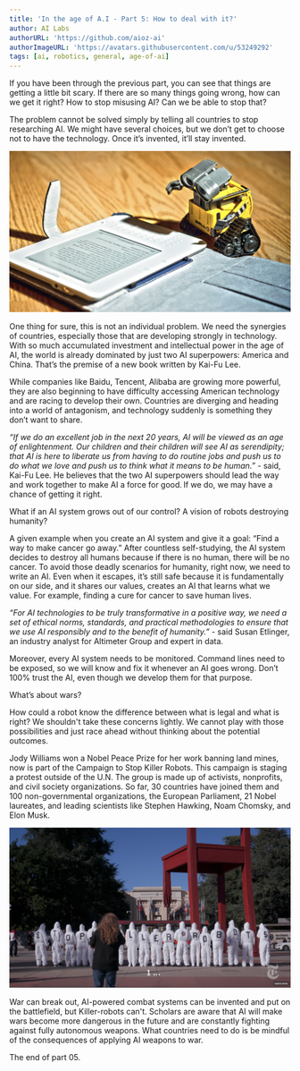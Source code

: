 ```yaml
---
title: 'In the age of A.I - Part 5: How to deal with it?'
author: AI Labs
authorURL: 'https://github.com/aioz-ai'
authorImageURL: 'https://avatars.githubusercontent.com/u/53249292'
tags: [ai, robotics, general, age-of-ai]
---
```


If you have been through the previous part, you can see that things are getting a little bit scary. If there are so many things going wrong, how can we get it right? How to stop misusing AI? Can we be able to stop that?

The problem cannot be solved simply by telling all countries to stop researching AI. We might have several choices, but we don’t get to choose not to have the technology. Once it’s invented, it’ll stay invented.

![Banner](https://github.com/aioz-ai/ai-docs-cms/blob/main/content/blog/assets/2021-07-06-age-of-ai-5/Untitled.png?raw=true)
<!--truncate-->

One thing for sure, this is not an individual problem. We need the synergies of countries, especially those that are developing strongly in technology. With so much accumulated investment and intellectual power in the age of AI, the world is already dominated by just two AI superpowers: America and China. That’s the premise of a new book written by Kai-Fu Lee.

While companies like Baidu, Tencent, Alibaba are growing more powerful, they are also beginning to have difficulty accessing American technology and are racing to develop their own. Countries are diverging and heading into a world of antagonism, and technology suddenly is something they don’t want to share.

*“If we do an excellent job in the next 20 years, AI will be viewed as an age of enlightenment. Our children and their children will see AI as serendipity; that AI is here to liberate us from having to do routine jobs and push us to do what we love and push us to think what it means to be human.”* - said, Kai-Fu Lee. He believes that the two AI superpowers should lead the way and work together to make AI a force for good. If we do, we may have a chance of getting it right.

What if an AI system grows out of our control? A vision of robots destroying humanity?

A given example when you create an AI system and give it a goal: “Find a way to make cancer go away.” After countless self-studying, the AI system decides to destroy all humans because if there is no human, there will be no cancer. To avoid those deadly scenarios for humanity, right now, we need to write an AI. Even when it escapes, it’s still safe because it is fundamentally on our side, and it shares our values, creates an AI that learns what we value. For example, finding a cure for cancer to save human lives.

*“For AI technologies to be truly transformative in a positive way, we need a set of ethical norms, standards, and practical methodologies to ensure that we use AI responsibly and to the benefit of humanity.”* - said Susan Etlinger, an industry analyst for Altimeter Group and expert in data.

Moreover, every AI system needs to be monitored. Command lines need to be exposed, so we will know and fix it whenever an AI goes wrong. Don’t 100% trust the AI, even though we develop them for that purpose.

What’s about wars?

How could a robot know the difference between what is legal and what is right? We shouldn't take these concerns lightly. We cannot play with those possibilities and just race ahead without thinking about the potential outcomes.

Jody Williams won a Nobel Peace Prize for her work banning land mines, now is part of the Campaign to Stop Killer Robots. This campaign is staging a protest outside of the U.N. The group is made up of activists, nonprofits, and civil society organizations. So far, 30 countries have joined them and 100 non-governmental organizations, the European Parliament, 21 Nobel laureates, and leading scientists like Stephen Hawking, Noam Chomsky, and Elon Musk.

![](https://github.com/aioz-ai/ai-docs-cms/blob/main/content/blog/assets/2021-07-06-age-of-ai-5/Untitled%201.png?raw=true)

War can break out, AI-powered combat systems can be invented and put on the battlefield, but Killer-robots can't. Scholars are aware that AI will make wars become more dangerous in the future and are constantly fighting against fully autonomous weapons. What countries need to do is be mindful of the consequences of applying AI weapons to war.

The end of part 05.
